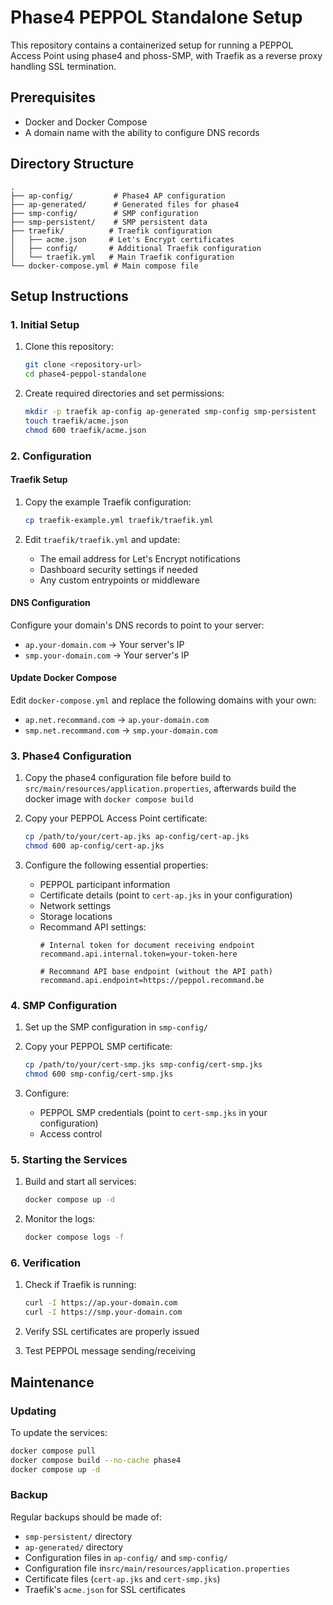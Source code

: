 # Phase4 PEPPOL Standalone Setup

This repository contains a containerized setup for running a PEPPOL Access Point using phase4 and phoss-SMP, with Traefik as a reverse proxy handling SSL termination.

## Prerequisites

- Docker and Docker Compose
- A domain name with the ability to configure DNS records

## Directory Structure

```
.
├── ap-config/         # Phase4 AP configuration
├── ap-generated/      # Generated files for phase4
├── smp-config/        # SMP configuration
├── smp-persistent/    # SMP persistent data
├── traefik/          # Traefik configuration
│   ├── acme.json     # Let's Encrypt certificates
│   ├── config/       # Additional Traefik configuration
│   └── traefik.yml   # Main Traefik configuration
└── docker-compose.yml # Main compose file
```

## Setup Instructions

### 1. Initial Setup

1. Clone this repository:
   ```bash
   git clone <repository-url>
   cd phase4-peppol-standalone
   ```

2. Create required directories and set permissions:
   ```bash
   mkdir -p traefik ap-config ap-generated smp-config smp-persistent
   touch traefik/acme.json
   chmod 600 traefik/acme.json
   ```

### 2. Configuration

#### Traefik Setup

1. Copy the example Traefik configuration:
   ```bash
   cp traefik-example.yml traefik/traefik.yml
   ```

2. Edit `traefik/traefik.yml` and update:
   - The email address for Let's Encrypt notifications
   - Dashboard security settings if needed
   - Any custom entrypoints or middleware

#### DNS Configuration

Configure your domain's DNS records to point to your server:
- `ap.your-domain.com` → Your server's IP
- `smp.your-domain.com` → Your server's IP

#### Update Docker Compose

Edit `docker-compose.yml` and replace the following domains with your own:
- `ap.net.recommand.com` → `ap.your-domain.com`
- `smp.net.recommand.com` → `smp.your-domain.com`

### 3. Phase4 Configuration

1. Copy the phase4 configuration file before build to `src/main/resources/application.properties`, afterwards build the docker image with `docker compose build`

2. Copy your PEPPOL Access Point certificate:
   ```bash
   cp /path/to/your/cert-ap.jks ap-config/cert-ap.jks
   chmod 600 ap-config/cert-ap.jks
   ```

3. Configure the following essential properties:
   - PEPPOL participant information
   - Certificate details (point to `cert-ap.jks` in your configuration)
   - Network settings
   - Storage locations
   - Recommand API settings:
     ```properties
     # Internal token for document receiving endpoint
     recommand.api.internal.token=your-token-here
     
     # Recommand API base endpoint (without the API path)
     recommand.api.endpoint=https://peppol.recommand.be
     ```

### 4. SMP Configuration

1. Set up the SMP configuration in `smp-config/`

2. Copy your PEPPOL SMP certificate:
   ```bash
   cp /path/to/your/cert-smp.jks smp-config/cert-smp.jks
   chmod 600 smp-config/cert-smp.jks
   ```

3. Configure:
   - PEPPOL SMP credentials (point to `cert-smp.jks` in your configuration)
   - Access control

### 5. Starting the Services

1. Build and start all services:
   ```bash
   docker compose up -d
   ```

2. Monitor the logs:
   ```bash
   docker compose logs -f
   ```

### 6. Verification

1. Check if Traefik is running:
   ```bash
   curl -I https://ap.your-domain.com
   curl -I https://smp.your-domain.com
   ```

2. Verify SSL certificates are properly issued
3. Test PEPPOL message sending/receiving

## Maintenance

### Updating

To update the services:
```bash
docker compose pull
docker compose build --no-cache phase4
docker compose up -d
```

### Backup

Regular backups should be made of:
- `smp-persistent/` directory
- `ap-generated/` directory
- Configuration files in `ap-config/` and `smp-config/`
- Configuration file in`src/main/resources/application.properties`
- Certificate files (`cert-ap.jks` and `cert-smp.jks`)
- Traefik's `acme.json` for SSL certificates